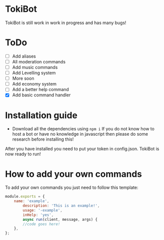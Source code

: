 # TokiBot

TokiBot is still work in work in progress and has many bugs!

# ToDo

- [ ] Add aliases
- [ ] All moderation commands
- [ ] Add music commands
- [ ] Add Levelling system
- [ ] More soon
- [ ] Add economy system
- [ ] Add a better help command
- [x] Add basic command handler

# Installation guide

- Download all the dependencies using ```npm i``` 
If you do not know how to host a bot or have no knowledge in javascript then please do some research before installing this!

After you have installed you need to put your token in config.json.
TokiBot is now ready to run!

# How to add your own commands
To add your own commands you just need to follow this template:
```js
module.exports = {
	name: 'example',
        description: 'This is an example!',
        usage: '-example',
        inHelp: 'yes',
        async run(client, message, args) {
		//code goes here!
	},
};
```
